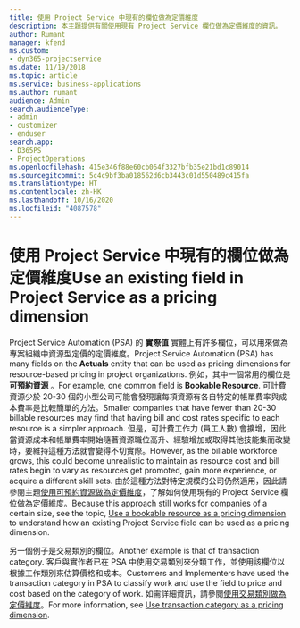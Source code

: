 ```yaml
---
title: 使用 Project Service 中現有的欄位做為定價維度
description: 本主題提供有關使用現有 Project Service 欄位做為定價維度的資訊。
author: Rumant
manager: kfend
ms.custom:
- dyn365-projectservice
ms.date: 11/19/2018
ms.topic: article
ms.service: business-applications
ms.author: rumant
audience: Admin
search.audienceType:
- admin
- customizer
- enduser
search.app:
- D365PS
- ProjectOperations
ms.openlocfilehash: 415e346f88e60cb064f3327bfb35e21bd1c89014
ms.sourcegitcommit: 5c4c9bf3ba018562d6cb3443c01d550489c415fa
ms.translationtype: HT
ms.contentlocale: zh-HK
ms.lasthandoff: 10/16/2020
ms.locfileid: "4087578"
---
```

# <a name="use-an-existing-field-in-project-service-as-a-pricing-dimension"></a><span data-ttu-id="4e156-103">使用 Project Service 中現有的欄位做為定價維度</span><span class="sxs-lookup"><span data-stu-id="4e156-103">Use an existing field in Project Service as a pricing dimension</span></span>

<span data-ttu-id="4e156-104">Project Service Automation (PSA) 的 **實際值** 實體上有許多欄位，可以用來做為專案組織中資源型定價的定價維度。</span><span class="sxs-lookup"><span data-stu-id="4e156-104">Project Service Automation (PSA) has many fields on the **Actuals** entity that can be used as pricing dimensions for resource-based pricing in project organizations.</span></span> <span data-ttu-id="4e156-105">例如，其中一個常用的欄位是 **可預約資源** 。</span><span class="sxs-lookup"><span data-stu-id="4e156-105">For example, one common field is **Bookable Resource**.</span></span> <span data-ttu-id="4e156-106">可計費資源少於 20-30 個的小型公司可能會發現讓每項資源有各自特定的帳單費率與成本費率是比較簡單的方法。</span><span class="sxs-lookup"><span data-stu-id="4e156-106">Smaller companies that have fewer than 20-30 billable resources may find that having bill and cost rates specific to each resource is a simpler approach.</span></span> <span data-ttu-id="4e156-107">但是，可計費工作力 (員工人數) 會擴增，因此當資源成本和帳單費率開始隨著資源職位高升、經驗增加或取得其他技能集而改變時，要維持這種方法就會變得不切實際。</span><span class="sxs-lookup"><span data-stu-id="4e156-107">However, as the billable workforce grows, this could become unrealistic to maintain as resource cost and bill rates begin to vary as resources get promoted, gain more experience, or acquire a different skill sets.</span></span> <span data-ttu-id="4e156-108">由於這種方法對特定規模的公司仍然適用，因此請參閱主題[使用可預約資源做為定價維度](bookable-resource-pricing-dimension.md)，了解如何使用現有的 Project Service 欄位做為定價維度。</span><span class="sxs-lookup"><span data-stu-id="4e156-108">Because this approach still works for companies of a certain size, see the topic, [Use a bookable resource as a pricing dimension](bookable-resource-pricing-dimension.md) to understand how an existing Project Service field can be used as a pricing dimension.</span></span>

<span data-ttu-id="4e156-109">另一個例子是交易類別的欄位。</span><span class="sxs-lookup"><span data-stu-id="4e156-109">Another example is that of transaction category.</span></span> <span data-ttu-id="4e156-110">客戶與實作者已在 PSA 中使用交易類別來分類工作，並使用該欄位以根據工作類別來估算價格和成本。</span><span class="sxs-lookup"><span data-stu-id="4e156-110">Customers and Implementers have used the transaction category in PSA to classify work and use the field to price and cost based on the category of work.</span></span> <span data-ttu-id="4e156-111">如需詳細資訊，請參閱[使用交易類別做為定價維度](transaction-category-pricing-dimension.md)。</span><span class="sxs-lookup"><span data-stu-id="4e156-111">For more information, see [Use transaction category as a pricing dimension](transaction-category-pricing-dimension.md).</span></span>

